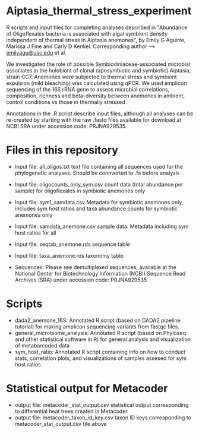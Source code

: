 # Aiptasia_thermal_stress_experiment
R scripts and input files for completing analyses described in "Abundance of Oligoflexales bacteria is associated with algal symbiont density independent of thermal stress in Aiptasia anemones", by Emily G Aguirre, Marissa J Fine and Carly D Kenkel. Corresponding author --> emilyagu@usc.edu et al. 

We investigated the role of possible Symbiodiniaceae-associated microbial associates in the holobiont of clonal (aposymbiotic and symbiotic) Aiptasia, strain CC7. 
Anemones were subjected to thermal stress and symbiont expulsion (mild bleaching) was calculated using qPCR. We used amplicon sequencing of the 16S rRNA gene to assess microbial correlations, composition, richness and beta-diversity between anemones in ambient, control conditions vs those in thermally stressed

Annotations in the .R script describe input files, although all analyses can be re-created by starting with the raw .fastq files available for download at NCBI SRA under accession code: PRJNA929535.

# Files in this repository

- Input file: all_oligos.txt text file containing all sequences used for the phylogenetic analyses. Should be connverted to .fa before analysis
- Input file: oligocounts_only_sym.csv count data (total abundance per sample) for oligoflexales in symbiotic anemones only
- Input file: sym1_samdata.csv Metadata for symbiotic anemones only, includes sym host ratios and taxa abundance counts for symbiotic anemones only  
- Input file: samdata_anemone.csv sample data. Metadata including sym host ratios for all  
- Input file: seqtab_anemone.rds sequence table 
- Input file: taxa_anemone.rds taxonomy table

- Sequences: Please see demultiplexed sequences, available at the National Center for Biotechnology Information (NCBI) Sequence Read Archives (SRA) under accession code: PRJNA929535


# Scripts 
- dada2_anemone_16S: Annotated R script (based on DADA2 pipeline tutorial) for making amplicon sequencing variants from fastqc files.
- general_microbiome_analysis: Annotated R script (based on Phyloseq and other statistical software in R) for general analysis and visualization of metabarcoded data
- sym_host_ratio: Annotated R script containing info on how to conduct stats, correlation plots, and visualizations of samples assesed for sym host ratios   

# Statistical output for Metacoder
- output file: metacoder_stat_output.csv statistical output corresponding to differential heat trees created in Metacoder 
- output file: metacoder_taxon_id_key.csv taxon ID keys corresponding to metacoder_stat_output.csv file above 

